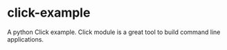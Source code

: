 # click-example
A python Click example. Click module is a great tool to build command line applications.
